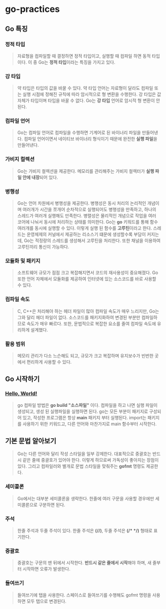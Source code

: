 # go-practices

## Go 특징

### 정적 타입

> 자료형을 컴파일할 때 결정하면 정적 타입이고, 실행할 때 컴파일 하면 동적 타입이다. 이 중 Go는 **정적 타입**이라는 특징을 가지고 있다.

### 강 타입

> 약 타입은 타입의 값을 바꿀 수 있다. 약 타입 언어는 자료형이 달라도 컴파일 또는 실행 시점에 정해진 규칙에 따라 암시적으로 형 변환을 수행한다.
> 강 타입은 값 자체가 타입이며 타입을 바꿀 수 없다. Go는 **강 타입** 언어로 암시적 형 변환이 안된다.

### 컴파일 언어

> Go는 컴파일 언어로 컴파일을 수행하면 기계어로 된 바이너리 파일을 만들어낸다. 컴파일 언어이면서 네이티브 바이너리 형식이기 때문에 완전한 **실행 파일**을 만들어낸다.

### 가비지 컬렉션

> Go는 가비지 컬렉션을 제공한다. 메모리를 관리해주는 가비지 컬렉터가 **실행 파일 안에 내장**되어 있다.

### 병행성

> Go는 언어 차원에서 병행성을 제공한다. 병행성은 동시 처리의 논리적인 개념이며 여러개가 시간을 쪼개어 순차적으로 실행되어도 병행성을 만족하고, 하나의 스레드가 여러개 실행해도 만족한다.
> 병렬성은 물리적인 개념으로 작업을 여러 코어에 나눠서 동시에 처리하는 상태를 의미한다. Go는 **go** 키워드를 통해 함수 여러개를 동시에 실행할 수 있다. 이렇게 실행 된 함수를 **고루틴**이라고 한다.
> 스레드는 운영체제의 커널에서 제공하는 리소스기 떄문에 생성할수록 부담이 커지는데, Go는 적정량의 스레드를 생성해서 고루틴을 처리한다. 
> 또한 채널을 이용하여 고루틴끼리 통신이 가능하다. 

### 모듈화 및 패키지

> 소프트웨어 규모가 점점 크고 복잡해지면서 코드의 재사용성이 중요해졌다. Go 또한 언어 자체에서 모듈화를 제공하여 인터넷에 있는 소스코드를 바로 사용할 수 있다.

### 컴파일 속도

> C, C++은 처리해야 하는 헤더 파일이 많아 컴파일 속도가 매우 느리지만, Go는 그와 달리 헤더 파일이 없다. 소스코드를 패키지화하여 변경된 부분만 컴파일하므로 속도가 매우 빠르다. 또한, 문법적으로 복잡한 요소를 줄여 컴파일 속도에 유리하게 설계했다.

### 활용 범위

> 메모리 관리가 다소 느슨해도 되고, 규모가 크고 복잡하며 유지보수가 빈번한 곳에서 편리하게 사용할 수 있다.

## Go 시작하기

### [Hello, World!](src/start/hello_world.go)

> go 컴파일 방법은 **go build "소스파일"** 이다. 컴파일을 하고 나면 실행 파일이 생성되고, 생성 된 실행파일을 실행하면 된다.
> go는 모든 부분이 패키지로 구성되어 있고, 작성한 프로그램은 항상 **main** 패키지 부터 실행된다. import는 패키지를 사용하기 위한 키워드고, 다른 언어와 마찬가지로 main 함수부터 시작한다.

## 기본 문법 알아보기

> Go는 다른 언어와 달리 작성 스타일을 일부 강제한다. 대표적으로 중괄호는 반드시 같은 줄에 중괄호가 있어야 한다. 이렇게 하므로써 가독성이 좋아지는 장점이 있다.
> 그리고 컴파일러와 별개로 문법 스타일을 맞춰주는 **gofmt** 명령도 제공한다. 

### 세미콜론

> Go에서는 대부분 세미콜론을 생략한다. 한줄에 여러 구문을 사용할 경우에만 세미콜론으로 구분하면 된다.

### 주석

> 한줄 주석과 두줄 주석이 있다. 한줄 주석은 **(//)**, 두줄 주석은 **(/\* \*/)** 형태로 표기한다.

### 중괄호

> 중괄호는 구문의 맨 뒤에서 시작한다. **반드시 같은 줄에서 시작**해야 하며, 새 줄부터 시작하면 오류가 발생한다.

### 들여쓰기

> 들여쓰기에 탭을 사용한다. 스페이스로 들여쓰기를 수행해도 gofmt 명령을 사용하면 모두 탭으로 변경된다.